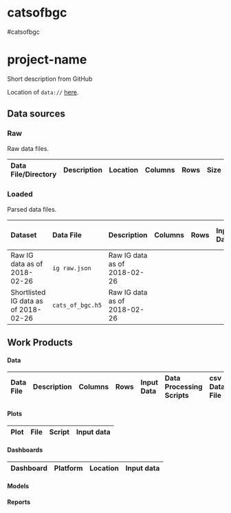 # catsofbgc
#catsofbgc

# project-name
Short description from GitHub

Location of `data://` [here](https://goo.gl/d6MPss).

## Data sources

### Raw
Raw data files.

| Data File/Directory | Description | Location | Columns | Rows | Size |
|:--|:--|:--|--:|--:|--:|

### Loaded
Parsed data files.

| Dataset | Data File | Description | Columns | Rows | Input Data | Data Processing Scripts |
|:--|:--|:--|--:|--:|:--|:--|
| Raw IG data as of 2018-02-26 | `ig raw.json` | Raw IG data as of 2018-02-26 |  |  |  | `ig_cats.py` |
| Shortlisted IG data as of 2018-02-26 | `cats_of_bgc.h5` | Raw IG data as of 2018-02-26 |  |  |  | `ig_cats.py` |

## Work Products

#### Data

| Data File | Description | Columns | Rows | Input Data | Data Processing Scripts | csv Data File | xlsx Data File | R Data File |
|:--|:--|--:|--:|:--|:--|:--|:--|:--|

#### Plots

| Plot | File | Script | Input data |
|:--|:--|:--|:--|

#### Dashboards

| Dashboard | Platform | Location | Input data |
|:--|:-:|:--|:--|

#### Models

#### Reports

